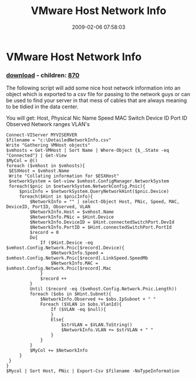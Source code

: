 ﻿---
pid:            855
poster:         alanrenouf
title:          VMware Host Network Info
date:           2009-02-06 07:58:03
format:         posh
parent:         0
parent:         0
children:       870
---

# VMware Host Network Info

### [download](855.ps1) - children: [870](870.md)

The following script will add some nice host network information into an object which is exported to a csv file for passing to the network guys or can be used to find your server in that mess of cables that are always meaning to be tidied in the data center.

You will get:
Host,
Physical Nic Name
Speed
MAC
Switch Device ID
Port ID
Observed Network ranges
VLAN's

```posh
Connect-VIServer MYVISERVER
$filename = "c:\DetailedNetworkInfo.csv"
Write "Gathering VMHost objects"
$vmhosts = Get-VMHost | Sort Name | Where-Object {$_.State -eq "Connected"} | Get-View
$MyCol = @()
foreach ($vmhost in $vmhosts){
 $ESXHost = $vmhost.Name
 Write "Collating information for $ESXHost"
 $networkSystem = Get-view $vmhost.ConfigManager.NetworkSystem
 foreach($pnic in $networkSystem.NetworkConfig.Pnic){
     $pnicInfo = $networkSystem.QueryNetworkHint($pnic.Device)
     foreach($Hint in $pnicInfo){
         $NetworkInfo = "" | select-Object Host, PNic, Speed, MAC, DeviceID, PortID, Observed, VLAN
         $NetworkInfo.Host = $vmhost.Name
         $NetworkInfo.PNic = $Hint.Device
         $NetworkInfo.DeviceID = $Hint.connectedSwitchPort.DevId
         $NetworkInfo.PortID = $Hint.connectedSwitchPort.PortId
         $record = 0
         Do{
             If ($Hint.Device -eq $vmhost.Config.Network.Pnic[$record].Device){
                 $NetworkInfo.Speed = $vmhost.Config.Network.Pnic[$record].LinkSpeed.SpeedMb
                 $NetworkInfo.MAC = $vmhost.Config.Network.Pnic[$record].Mac
             }
             $record ++
         }
         Until ($record -eq ($vmhost.Config.Network.Pnic.Length))
         foreach ($obs in $Hint.Subnet){
             $NetworkInfo.Observed += $obs.IpSubnet + " "
             Foreach ($VLAN in $obs.VlanId){
                 If ($VLAN -eq $null){
                 }
                 Else{
                     $strVLAN = $VLAN.ToString()
                     $NetworkInfo.VLAN += $strVLAN + " "
                 }
             }
         }
         $MyCol += $NetworkInfo
     }
 }
}
$Mycol | Sort Host, PNic | Export-Csv $filename -NoTypeInformation
```
